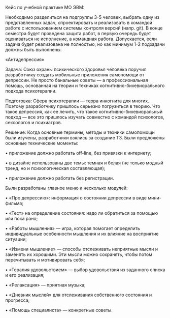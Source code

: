 Кейс по учебной практике МО ЭВМ:

Необходимо разделиться на подгруппы 3-5 человек, выбрать одну из представленных задач, спроектировать и реализовать в командой работе с использованием системы контроля версий (напр. git).
В конце семестра будет проведена защита работ, в первую очередь будет оцениваться не исполнение, а командная работа.
Допускается, если задача будет реализована не полностью, но как минимум 1-2 подзадачи должны быть выполнены.

«Антидепрессия»

Задача:
Союз охраны психического здоровья человека поручил разработчику создать мобильные приложения самопомощи от депрессии. Не просто банальные советы — а профессиональная помощь, основанная на теории и техниках когнитивно-бихевиорального подхода психотерапии.

Подготовка:
Сфера психотерапии — терра инкогнита для многих. Поэтому разработчику пришлось серьезно погрузиться в теорию. Что такое депрессия, как ее лечить, что такое когнитивно-бихевиоральный подход — все это пришлось изучать совместно с командой психологов, сексологов и психиатров. 

Решение:
Когда основные термины, методы и техники самопомощи были изучены, разработчики взялись за создание ТЗ. Были предложены основные технические моменты:

•	приложение должно работать off-line, без привязки к интернету;

•	в дизайне использованы две темы: темная и белая (не только модный тренд, но и психологическая составляющая);

•	приложение должно работать без регистрации.

Были разработаны главное меню и несколько модулей: 

•	«Про депрессию»: информация о состоянии депрессии в виде мини-фильма;

•	«Тест» на определение состояния: надо ли обратиться за помощью или пока рано;

•	«Работы мышления» — игра, которая помогает определить индивидуальные особенности мышления и их влияние на восприятие ситуации; 

•	«Измени мышление» — способы отслеживать неприятные мысли и заменять их хорошими. Эти мысли можно сохранять, чтобы потом перечитывать и мотивировать себя;

•	«Терапия удовольствием» — выбор удовольствия из заданного списка и его реализация;

•	«Релаксация» — приятная музыка;

•	«Дневник мыслей» для отслеживания собственного состояния и прогресса;

•	«Помощь специалиста» — конкретные советы.
